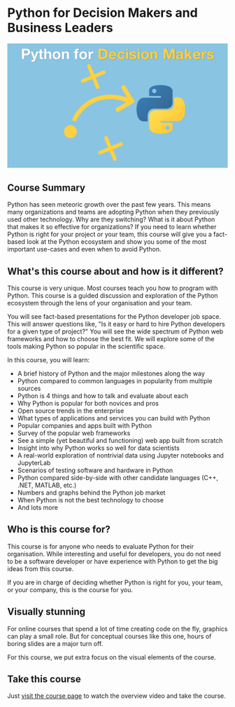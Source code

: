 # Python for Decision Makers and Business Leaders

[![Course image](./readme_resources/decision-makers.png)](https://talkpython.fm/decision)

## Course Summary

Python has seen meteoric growth over the past few years. This means many organizations and teams are adopting Python when they previously used other technology. Why are they switching? What is it about Python that makes it so effective for organizations? If you need to learn whether Python is right for your project or your team, this course will give you a fact-based look at the Python ecosystem and show you some of the most important use-cases and even when to avoid Python.

## What's this course about and how is it different?

 This course is very unique. Most courses teach you how to program with Python. This course is a guided discussion and exploration of the Python ecosystem through the lens of your 
 organisation 
 and your team.

You will see fact-based presentations for the Python developer job space. This will answer questions like, "Is it easy or hard to hire Python developers for a given type of project?" You will see the wide spectrum of Python web frameworks and how to choose the best fit. We will explore some of the tools making Python so popular in the scientific space.

In this course, you will learn: 

- A brief history of Python and the major milestones along the way
- Python compared to common languages in popularity from multiple sources
- Python is 4 things and how to talk and evaluate about each
- Why Python is popular for both novices and pros
- Open source trends in the enterprise
- What types of applications and services you can build with Python
- Popular companies and apps built with Python
- Survey of the popular web frameworks
- See a simple (yet beautiful and functioning) web app built from scratch
- Insight into why Python works so well for data scientists
- A real-world exploration of nontrivial data using Jupyter notebooks and JupyterLab
- Scenarios of testing software and hardware in Python
- Python compared side-by-side with other candidate languages (C++, .NET, MATLAB, etc.)
- Numbers and graphs behind the Python job market
- When Python is not the best technology to choose
- And lots more

## Who is this course for?

This course is for anyone who needs to evaluate Python for their organisation. While interesting and useful for developers, you do not need to be a software developer or have experience with Python to get the big ideas from this course.

If you are in charge of deciding whether Python is right for you, your team, or your company, this is the course for you.

## Visually stunning

For online courses that spend a lot of time creating code on the fly, graphics can play a small role. But for conceptual courses like this one, hours of boring slides are a major turn off.

For this course, we put extra focus on the visual elements of the course.

## Take this course

Just [visit the course page](https://training.talkpython.fm/courses/explore_decision/python-for-decision-makers-and-business-leaders) to watch the overview video and take the course.